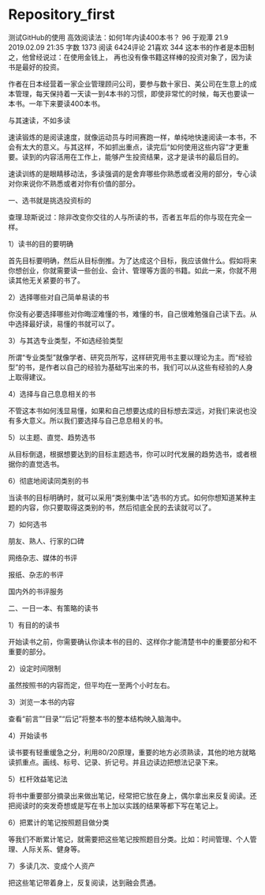 # Repository_first
测试GitHub的使用
高效阅读法：如何1年内读400本书？
96  于观潭 
 21.9 2019.02.09 21:35 字数 1373 阅读 6424评论 21喜欢 344
这本书的作者是本田制之，他曾经说过：在使用金钱上， 再也没有像书籍这样棒的投资对象了，因为读书是最好的投资。

作者在日本经营着一家企业管理顾问公司，要参与数十家日、美公司在生意上的成本管理，每天保持着一天读一到4本书的习惯，即使非常忙的时候，每天也要读一本书。一年下来要读400本书。


与其速读，不如多读

速读锻炼的是阅读速度，就像运动员与时间赛跑一样，单纯地快速阅读一本书，不会有太大的意义。与其这样，不如抓出重点，读完后“如何使用这些内容”才更重要。读到的内容活用在工作上，能够产生投资结果，这才是读书的最后目的。

速读训练的是眼睛移动法，多读强调的是舍弃哪些你熟悉或者没用的部分，专心读对你来说你不熟悉或者对你有价值的部分。

一、选书就是挑选投资标的

查理.琼斯说过：除非改变你交往的人与所读的书，否者五年后的你与现在完全一样。

1）读书的目的要明确

首先目标要明确，然后从目标倒推。为了达成这个目标，我应该做什么。假如将来你想创业，你就需要读一些创业、会计、管理等方面的书籍。如此一来，你就不用读其他无关紧要的书了。

2）选择哪些对自己简单易读的书

你没有必要选择哪些对你晦涩难懂的书，难懂的书，自己很难勉强自己读下去。从中选择最好读，易懂的书就可以了。

3）与其选专业类型，不如选经验类型

所谓“专业类型”就像学者、研究员所写，这样研究用书主要以理论为主。而“经验型”的书，是作者以自己的经验为基础写出来的书，我们可以从这些有经验的人身上取得建议。


4）选择与自己息息相关的书

不管这本书如何浅显易懂，如果和自己想要达成的目标想去深远，对我们来说也没有多大意义。所以我们要选择与自己息息相关的书。

5）以主题、直觉、趋势选书

从目标倒退，根据想要达到的目标主题选书，你可以时代发展的趋势选书，或者根据你的直觉选书。

6）彻底地阅读同类别的书

当读书的目标明确时，就可以采用“类别集中法”选书的方式。如何你想知道某种主题的内容，你只要取得这类别的书，然后彻底全民的去读就可以了。

7）如何选书

朋友、熟人、行家的口碑

网络杂志、媒体的书评

报纸、杂志的书评

国内外的书评服务


二、一日一本、有策略的读书

1）有目的的读书

开始读书之前，你需要确认你读本书的目的、这样你才能清楚书中的重要部分和不重要的部分。

2）设定时间限制

虽然按照书的内容而定，但平均在一至两个小时左右。

3）浏览一本书的内容

查看“前言”“目录”“后记”将整本书的整本结构映入脑海中。

4）开始读书

读书要有轻重缓急之分，利用80/20原理，重要的地方必须熟读，其他的地方就略读抓重点。画线、标号、记录、折记号。并且边读边把想法记录下来。

5）杠杆效益笔记法

将书中重要部分摘录出来做出笔记，经常把它放在身上，偶尔拿出来反复阅读。还把阅读时的突发奇想或是写在书上加以实践的结果等都下写在笔记上。

6）把累计的笔记按照题目做分类

等我们不断累计笔记，就需要把这些笔记按照题目分类。比如：时间管理、个人管理、人际关系、健身等。

7）多读几次、变成个人资产

把这些笔记带着身上，反复阅读，达到融会贯通。